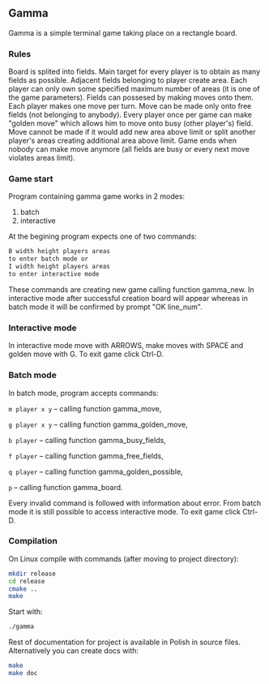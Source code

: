 ## Gamma

Gamma is a simple terminal game taking place on a rectangle board.

### Rules

Board is splited into fields. Main target for every player is to obtain as many fields as possible.
Adjacent fields belonging to player create area. Each player can only own some specified maximum number of areas (it is one of the game parameters).
Fields can possesed by making moves onto them. Each player makes one move per turn. 
Move can be made only onto free fields (not belonging to anybody). Every player once per game can make "golden move" which allows him to move onto busy (other player's) field.
Move cannot be made if it would add new area above limit or split another player's areas creating additional area above limit.
Game ends when nobody can make move anymore (all fields are busy or every next move violates areas limit).

### Game start

Program containing gamma game works in 2 modes:
1) batch
2) interactive

At the begining program expects one of two commands:
```sh
B width height players areas
to enter batch mode or
I width height players areas
to enter interactive mode
```

These commands are creating new game calling function gamma_new. 
In interactive mode after successful creation board will appear whereas in batch mode it will be confirmed by prompt "OK line_num".

### Interactive mode

In interactive mode move with ARROWS, make moves with SPACE and golden move with G. To exit game click Ctrl-D. 

### Batch mode

In batch mode, program accepts commands:

`m player x y` – calling function gamma_move,

`g player x y` – calling function gamma_golden_move,

`b player` – calling function gamma_busy_fields,

`f player` – calling function gamma_free_fields,

`q player` – calling function gamma_golden_possible,

`p` – calling function gamma_board.

Every invalid command is followed with information about error. From batch mode it is still possible to access interactive mode.
To exit game click Ctrl-D. 

### Compilation

On Linux compile with commands (after moving to project directory):
```sh
mkdir release
cd release
cmake ..
make
```
Start with:
```sh
./gamma
```

Rest of documentation for project is available in Polish in source files. Alternatively you can create docs with:
```sh
make
make doc
```

